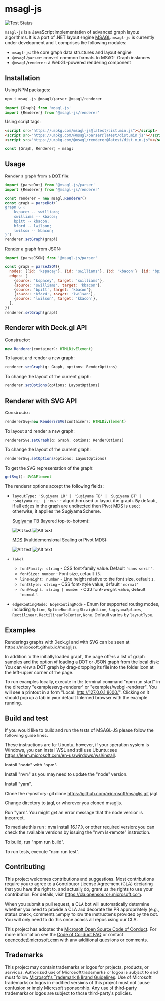 # msagl-js

![Test Status](https://github.com/microsoft/msagljs/workflows/Test%20Status/badge.svg?branch=master)

`msagl-js` is a JavaScript implementation of advanced graph layout algorithms. It is a port of .NET layout engine [MSAGL](https://github.com/microsoft/automatic-graph-layout). `msagl-js` is currently under development and it comprises the following modules:

- `msagl-js`: the core graph data structures and layout engine
- `@msagl/parser`: convert common formats to MSAGL Graph instances
- `@msagl/renderer`: a WebGL-powered rendering component

## Installation

Using NPM packages:

```bash
npm i msagl-js @msagl/parser @msagl/renderer
```

```js
import {Graph} from 'msagl-js'
import {Renderer} from '@msagl-js/renderer'
```

Using script tags:

```html
<script src="https://unpkg.com/msagl-js@latest/dist.min.js"></script>
<script src="https://unpkg.com/@msagl/parser@latest/dist.min.js"></script>
<script src="https://unpkg.com/@msagl/renderer@latest/dist.min.js"></script>
```

```js
const {Graph, Renderer} = msagl
```

## Usage

Render a graph from a [DOT](<https://en.wikipedia.org/wiki/DOT_(graph_description_language)#:~:text=DOT%20is%20a%20graph%20description,programs%20can%20process%20DOT%20files.>) file:

```js
import {parseDot} from '@msagl-js/parser'
import {Renderer} from '@msagl-js/renderer'

const renderer = new msagl.Renderer()
const graph = parseDot(`
graph G {
	kspacey -- swilliams;
	swilliams -- kbacon;
	bpitt -- kbacon;
	hford -- lwilson;
	lwilson -- kbacon;
}`)
renderer.setGraph(graph)
```

Render a graph from JSON:

```js
import {parseJSON} from '@msagl-js/parser'

const graph = parseJSON({
  nodes: [{id: 'kspacey'}, {id: 'swilliams'}, {id: 'kbacon'}, {id: 'bpitt'}, {id: 'hford'}, {id: 'lwilson'}],
  edges: [
    {source: 'kspacey', target: 'swilliams'},
    {source: 'swilliams', target: 'kbacon'},
    {source: 'bpitt', target: 'kbacon'},
    {source: 'hford', target: 'lwilson'},
    {source: 'lwilson', target: 'kbacon'},
  ],
})
renderer.setGraph(graph)
```

## Renderer with Deck.gl API

Constructor:

```typescript
new Renderer(container?: HTMLDivElement)
```

To layout and render a new graph:

```typescript
renderer.setGraph(g: Graph, options: RenderOptions)
```

To change the layout of the current graph:

```typescript
renderer.setOptions(options: LayoutOptions)
```

## Renderer with SVG API

Constructor:

```typescript
rendererSvg=new RendererSVG(container?: HTMLDivElement)
```

To layout and render a new graph:

```typescript
rendererSvg.setGraph(g: Graph, options: RenderOptions)
```

To change the layout of the current graph:

```typescript
rendererSvg.setOptions(options: LayoutOptions)
```

To get the SVG representation of the graph:

```typescript
getSvg(): SVGAElement
```

The renderer options accept the following fields:

- `layoutType: 'Sugiyama LR' | 'Sugiyama TB' | 'Sugiyama BT' | 'Sugiyama RL' | 'MDS'` - algorithm used to layout the graph. By default, if all edges in the graph are undirected then Pivot MDS is used; otherwise, it applies the Sugiyama Scheme.

  [Sugiyama](https://en.wikipedia.org/wiki/Layered_graph_drawing) TB (layered top-to-bottom):

  ![Alt text](./docs/images/showAPI.svg#gh-light-mode-only)
  ![Alt text](./docs/images/showAPI_dark.svg#gh-dark-mode-only)

  [MDS](https://pubsys.mmsp-kn.de/pubsys/publishedFiles/BrPi06.pdf)
  (Multidemensional Scaling or Pivot MDS):

  ![Alt text](./docs/images/mdsShowAPI.svg#gh-light-mode-only)
  ![Alt text](./docs/images/mdsShowAPI_dark.svg#gh-dark-mode-only)

- `label`
  - `fontFamily: string` - CSS font-family value. Default `'sans-serif'`.
  - `fontSize: number` - Font size, default `16`.
  - `lineHeight: number` - Line height relative to the font size, default `1`.
  - `fontStyle: string` - CSS font-style value, default `'normal'`
  - `fontWeight: string | number` - CSS font-weight value, default `'normal'`.
- `edgeRoutingMode: EdgeRoutingMode` - Enum for supported routing modes, including `Spline`, `SplineBundling` `StraightLine`, `SugiyamaSplines`, `Rectilinear`, `RectilinearToCenter`, `None`. Default varies by `layoutType`.

## Examples

Renderings graphs with Deck.gl and with SVG can be seen at https://microsoft.github.io/msagljs/.

In addition to the initially loaded graph, the page offers a list of
graph samples and the option of loading a DOT or JSON graph from the
local disk: You can view a DOT graph by drag-dropping its file into the
folder icon at the left-upper corner of the page.

To run examples locally, execute in the terminal command "npm run start" in the directory "examples/svg-renderer" or
"examples/webgl-renderer". You will see a printout in a form
"Local: http://127.0.0.1:8000/". Clicking on it should pop up a tab in your
default Interned browser with the example running.

## Build and test

If you would like to build and run the tests of MSAGL-JS please follow the following guide lines.

These instructions are for Ubuntu, however, if your operation system is Windows, you can install WSL and still use Ubuntu:
see https://learn.microsoft.com/en-us/windows/wsl/install.

Install "node" with "npm".

Install "nvm" as you may need to update the "node" version.

Install "yarn".

Clone the repository: git clone https://github.com/microsoft/msagljs.git jagl.

Change directory to jagl, or wherever you cloned msagljs.

Run "yarn". You might get an error message that the node version is incorrect.

To mediate this run : nvm install 16.17.0, or other required version: you can check the available versions 
by issuing the "nvm ls-remote" instruction.

To build, run "npm run build".

To run tests, execute "npm run test".

## Contributing

This project welcomes contributions and suggestions. Most contributions require you to agree to a
Contributor License Agreement (CLA) declaring that you have the right to, and actually do, grant us
the rights to use your contribution. For details, visit https://cla.opensource.microsoft.com.

When you submit a pull request, a CLA bot will automatically determine whether you need to provide
a CLA and decorate the PR appropriately (e.g., status check, comment). Simply follow the instructions
provided by the bot. You will only need to do this once across all repos using our CLA.

This project has adopted the [Microsoft Open Source Code of Conduct](https://opensource.microsoft.com/codeofconduct/).
For more information see the [Code of Conduct FAQ](https://opensource.microsoft.com/codeofconduct/faq/) or
contact [opencode@microsoft.com](mailto:opencode@microsoft.com) with any additional questions or comments.

## Trademarks

This project may contain trademarks or logos for projects, products, or services. Authorized use of Microsoft
trademarks or logos is subject to and must follow
[Microsoft's Trademark & Brand Guidelines](https://www.microsoft.com/en-us/legal/intellectualproperty/trademarks/usage/general).
Use of Microsoft trademarks or logos in modified versions of this project must not cause confusion or imply Microsoft sponsorship.
Any use of third-party trademarks or logos are subject to those third-party's policies.
